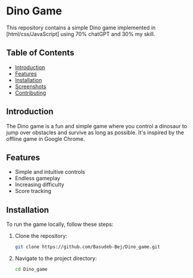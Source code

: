 # Dino Game

This repository contains a simple Dino game implemented in [html/css/JavaScript] using 70% chatGPT and 30% my skill.

## Table of Contents

- [Introduction](#introduction)
- [Features](#features)
- [Installation](#installation)
- [Screenshots](#screenshorts)
- [Contributing](#contributing)

## Introduction

The Dino game is a fun and simple game where you control a dinosaur to jump over obstacles and survive as long as possible. It's inspired by the offline game in Google Chrome.

## Features

- Simple and intuitive controls
- Endless gameplay
- Increasing difficulty
- Score tracking

## Installation

To run the game locally, follow these steps:

1. Clone the repository:
   ```sh
   git clone https://github.com/Basudeb-Bej/Dino_game.git
2. Navigate to the project directory:
   ```sh
   cd Dino_game
